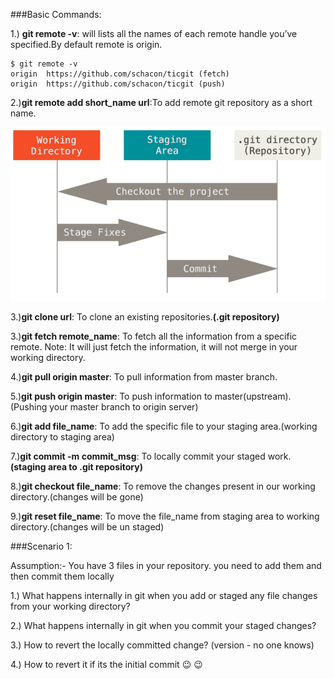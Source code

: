 ###Basic Commands:

1.) **git remote -v**: will lists all the names of each remote handle you’ve specified.By default remote is origin.
```text
$ git remote -v
origin	https://github.com/schacon/ticgit (fetch)
origin	https://github.com/schacon/ticgit (push)
```

2.)**git remote add short_name url**:To add remote git repository as a short name.

![](../images/areas.png)

3.)**git clone url**: To clone an existing repositories.**(.git repository)**

3.)**git fetch remote_name**: To fetch all the information from a specific remote.
Note: It will just fetch the information, it will not merge in your working directory.

4.)**git pull origin master**: To pull information from master branch.

5.)**git push origin master**: To push information to master(upstream).(Pushing your master branch to origin server)

6.)**git add file_name**: To add the specific file to your staging area.(working directory to staging area)

7.)**git commit -m commit_msg**: To locally commit your staged work.**(staging area to .git repository)**

8.)**git checkout file_name**: To remove the changes present in our working directory.(changes will be gone)

9.)**git reset file_name**: To move the file_name from staging area to working directory.(changes will be un staged)

###Scenario 1: 

Assumption:- You have 3 files in your repository. you need to add them and then commit them locally

1.) What happens internally in git when you add or staged any file changes from your working directory?

2.) What happens internally in git when you commit your staged changes? 

3.) How to revert the locally committed change? (version - no one knows)

4.) How to revert it if its the initial commit :wink: 😉